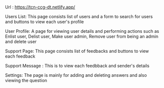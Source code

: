 Url : https://tcn-ccg-dt.netlify.app/

Users List: This page consists list of users and a form to search for users and buttons to view each user's profile

User Profile: A page for viewing user details and performing actions such as Enlist user, Delist user, Make user admin, Remove user from being an admin and delete user

Support Page: This page consists list of feedbacks and buttons to view each feedback

Support Message : This is to view each feedbback and sender's details

Settings: The page is mainly for adding and deleting answers and also viewing the question

